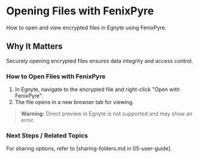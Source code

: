 # Opening Files with FenixPyre

How to open and view encrypted files in Egnyte using FenixPyre.


## Why It Matters
Securely opening encrypted files ensures data integrity and access control.

### How to Open Files with FenixPyre
1. In Egnyte, navigate to the encrypted file and right-click "Open with FenixPyre".
   <!-- IMG: ./media/05-user-guide/open-with-fenixpyre.png | Alt: Right-click menu in Egnyte -->
2. The file opens in a new browser tab for viewing.

> **Warning:** Direct preview in Egnyte is not supported and may show an error.
   <!-- IMG: ./media/05-user-guide/preview-error.png | Alt: Error message for unsupported preview -->

### Next Steps / Related Topics
For sharing options, refer to [sharing-folders.md in 05-user-guide].